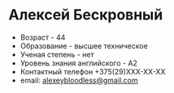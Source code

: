 # Алексей Бескровный
- Возраст - 44
- Образование - высшее техническое
- Ученая степень - нет
- Уровень знания английского - А2
- Контактный телефон +375(29)ХХХ-ХХ-ХХ
- email: alexeybloodless@gmail.com